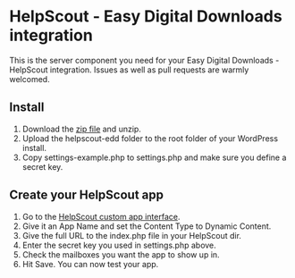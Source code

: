 HelpScout - Easy Digital Downloads integration
==============================================

This is the server component you need for your Easy Digital Downloads - HelpScout integration. Issues as well as pull
requests are warmly welcomed.

Install
-------

1. Download the [zip file](https://github.com/jdevalk/helpscout-edd/archive/master.zip) and unzip.
1. Upload the helpscout-edd folder to the root folder of your WordPress install.
1. Copy settings-example.php to settings.php and make sure you define a secret key.

Create your HelpScout app
-------------------------

1. Go to the [HelpScout custom app interface](https://secure.helpscout.net/apps/custom/).
1. Give it an App Name and set the Content Type to Dynamic Content.
1. Give the full URL to the index.php file in your HelpScout dir.
1. Enter the secret key you used in settings.php above.
1. Check the mailboxes you want the app to show up in.
1. Hit Save. You can now test your app.